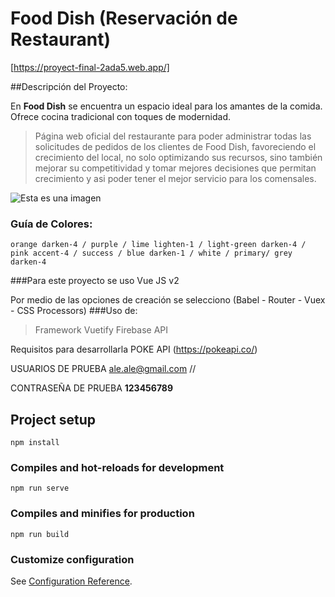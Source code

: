 # Food Dish (Reservación de Restaurant)

[https://proyect-final-2ada5.web.app/]

##Descripción del Proyecto:

En **Food Dish** se encuentra un espacio ideal para los amantes de la comida. Ofrece cocina tradicional con toques de modernidad.

>Página web oficial del restaurante para poder administrar todas las  solicitudes de pedidos de los clientes de Food Dish, favoreciendo el crecimiento del local, no solo optimizando sus recursos, sino también mejorar su competitividad y tomar mejores decisiones que permitan crecimiento y asi poder tener el mejor servicio para los comensales.

![Esta es una imagen](https://myoctocat.com/assets/images/octocats/octocat-17.png)

### Guía de Colores:
```
orange darken-4 / purple / lime lighten-1 / light-green darken-4 / pink accent-4 / success / blue darken-1 / white / primary/ grey darken-4
```

###Para este proyecto se uso Vue JS v2

Por medio de las opciones de creación se selecciono (Babel - Router - Vuex - CSS Processors)
###Uso de:
>Framework Vuetify
>Firebase
>API

Requisitos para desarrollarla
POKE API (https://pokeapi.co/)

USUARIOS DE PRUEBA
ale.ale@gmail.com //

CONTRASEÑA DE PRUEBA
**123456789**

## Project setup
```
npm install
```

### Compiles and hot-reloads for development
```
npm run serve
```

### Compiles and minifies for production
```
npm run build
```

### Customize configuration
See [Configuration Reference](https://cli.vuejs.org/config/).
